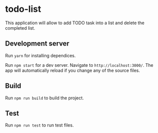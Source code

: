 # todo-list

This application will allow to add TODO task into a list and delete the completed list.

## Development server

Run `yarn` for installing dependices.

Run `npm start` for a dev server. Navigate to `http://localhost:3000/`. The app will automatically reload if you change any of the source files.

## Build

Run `npm run build` to build the project.

## Test

Run `npm run test` to run test files.
